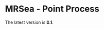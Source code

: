 
<!-- README.md is generated from README.Rmd. Please edit that file -->

# MRSea - Point Process

The latest version is **0.1**.

<!-- The MRSea packages allows the fitting of **spatially adaptive regression splines using SALSA**. -->
<!-- It was developed to examine animal survey data for signs of changes in animal abundance and distribution following marine renewables development. However the methods are suitable for a wide range of applications. -->
<!-- The functions of this package can be used to analyse segmented line transect (alongside the `mrds` package) or digital aerial data. The package includes functions for fitting spatially adaptive one and 2D smoothers using SALSA and CReSS. Euclidean or Geodesic distances can be used to underpin the smoothed 2D surface and a choice of Gaussian or exponential radial basis functions are available.  Non-parametric bootstrapping is available to estimate uncertainty. Several model assessment tools are also available. Recent updates include the direct estimation of robust standard errors, given a panel structure. -->
<!-- ## Installation -->
<!-- You can install the latest bugfix release of MRSea from [GitHub](https://github.com/lindesaysh/MRSea) with: -->
<!-- ```{r gh-bugfix-installation, eval = FALSE} -->
<!-- # install.packages("devtools") -->
<!-- devtools::install_github("lindesaysh/MRSea", ref="stable") -->
<!-- ``` -->
<!-- You can install the development version of MRSea from [GitHub](https://github.com/lindesaysh/MRSea) with: -->
<!-- ```{r gh-installation, eval = FALSE} -->
<!-- devtools::install_github("lindesaysh/MRSea", ref="master") -->
<!-- ``` -->
<!-- The package may also be downloaded as a `.zip` or `.tar.gz` from the latest release -->
<!-- ## Documentation -->
<!-- There are two vignettes available with the package: -->
<!-- + Statistical Modelling of bird and cetacean distributions in offshore renewables development areas -->
<!--     - This vignette takes you through a line transect data example with both one and two dimensional smooth terms and a spatial interaction with construction phase. -->
<!-- + MRSea: 2D Interaction Example -->
<!--     - This vignette shows an alternative way to specify knots in the interaction term. -->
<!--     - It is particularly useful if the survey areas between levels differ. -->
<!-- These are available here:  -->
<!-- + PDF/html versions on [Github](https://github.com/lindesaysh/MRSea/tree/master/inst/docs) -->
<!-- + or `browseVignettes(package='MRSea')` if you installed from the `.tar.gz` in the latest release. -->
